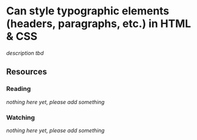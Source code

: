 # Can style typographic elements (headers, paragraphs, etc.) in HTML & CSS

_description tbd_

## Resources

### Reading

_nothing here yet, please add something_

### Watching

_nothing here yet, please add something_
